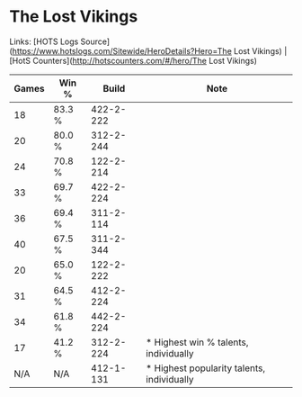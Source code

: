 # The Lost Vikings

Links: [HOTS Logs Source](https://www.hotslogs.com/Sitewide/HeroDetails?Hero=The Lost Vikings) | [HotS Counters](http://hotscounters.com/#/hero/The Lost Vikings)

Games  | Win %  | Build     | Note
-----  | -----  | -----     | ----
18     | 83.3 % | 422-2-222 | 
20     | 80.0 % | 312-2-244 | 
24     | 70.8 % | 122-2-214 | 
33     | 69.7 % | 422-2-224 | 
36     | 69.4 % | 311-2-114 | 
40     | 67.5 % | 311-2-344 | 
20     | 65.0 % | 122-2-222 | 
31     | 64.5 % | 412-2-224 | 
34     | 61.8 % | 442-2-224 | 
17     | 41.2 % | 312-2-224 | * Highest win % talents, individually
N/A    | N/A    | 412-1-131 | * Highest popularity talents, individually

